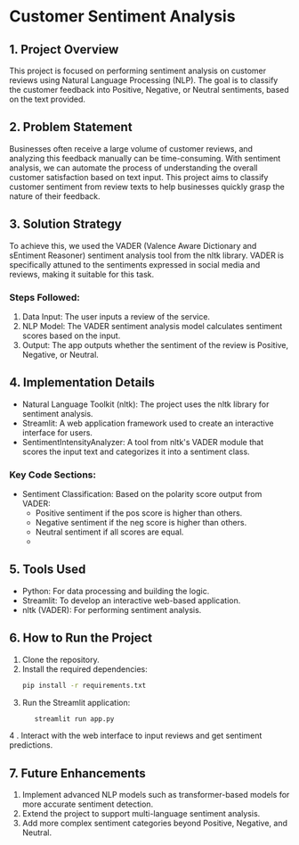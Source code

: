 # Customer Sentiment Analysis

## 1. Project Overview
This project is focused on performing sentiment analysis on customer reviews using Natural Language Processing (NLP). The goal is to classify the customer feedback into Positive, Negative, or Neutral sentiments, based on the text provided.

## 2. Problem Statement
Businesses often receive a large volume of customer reviews, and analyzing this feedback manually can be time-consuming. With sentiment analysis, we can automate the process of understanding the overall customer satisfaction based on text input. This project aims to classify customer sentiment from review texts to help businesses quickly grasp the nature of their feedback.

## 3. Solution Strategy
To achieve this, we used the VADER (Valence Aware Dictionary and sEntiment Reasoner) sentiment analysis tool from the nltk library. VADER is specifically attuned to the sentiments expressed in social media and reviews, making it suitable for this task.

### Steps Followed:
1. Data Input: The user inputs a review of the service.
2. NLP Model: The VADER sentiment analysis model calculates sentiment scores based on the input.
3. Output: The app outputs whether the sentiment of the review is Positive, Negative, or Neutral.

## 4. Implementation Details
- Natural Language Toolkit (nltk): The project uses the nltk library for sentiment analysis.
- Streamlit: A web application framework used to create an interactive interface for users.
- SentimentIntensityAnalyzer: A tool from nltk's VADER module that scores the input text and categorizes it into a sentiment class.

### Key Code Sections:
- Sentiment Classification: Based on the polarity score output from VADER:
  - Positive sentiment if the pos score is higher than others.
  - Negative sentiment if the neg score is higher than others.
  - Neutral sentiment if all scores are equal.
  - 
## 5. Tools Used
- Python: For data processing and building the logic.
- Streamlit: To develop an interactive web-based application.
- nltk (VADER): For performing sentiment analysis.

## 6. How to Run the Project
1. Clone the repository.
2. Install the required dependencies:
   ```bash
   pip install -r requirements.txt

3. Run the Streamlit application:
   ```bash
      streamlit run app.py
   
4 . Interact with the web interface to input reviews and get sentiment predictions.

## 7. Future Enhancements
1. Implement advanced NLP models such as transformer-based models for more accurate sentiment detection.
2. Extend the project to support multi-language sentiment analysis.
3. Add more complex sentiment categories beyond Positive, Negative, and Neutral.
